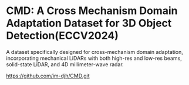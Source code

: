 # CMD: A Cross Mechanism Domain Adaptation Dataset for 3D Object Detection(ECCV2024)

A dataset specifically designed for cross-mechanism domain adaptation, incorporating mechanical LiDARs with both high-res and low-res beams, solid-state LiDAR, and 4D millimeter-wave radar.

https://github.com/im-djh/CMD.git
